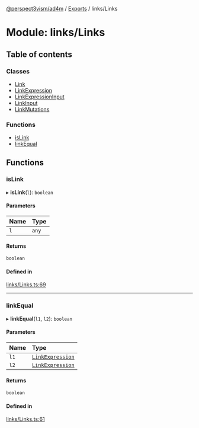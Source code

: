 [@perspect3vism/ad4m](../README.md) / [Exports](../modules.md) / links/Links

# Module: links/Links

## Table of contents

### Classes

- [Link](../classes/links_Links.Link.md)
- [LinkExpression](../classes/links_Links.LinkExpression.md)
- [LinkExpressionInput](../classes/links_Links.LinkExpressionInput.md)
- [LinkInput](../classes/links_Links.LinkInput.md)
- [LinkMutations](../classes/links_Links.LinkMutations.md)

### Functions

- [isLink](links_Links.md#islink)
- [linkEqual](links_Links.md#linkequal)

## Functions

### isLink

▸ **isLink**(`l`): `boolean`

#### Parameters

| Name | Type |
| :------ | :------ |
| `l` | `any` |

#### Returns

`boolean`

#### Defined in

[links/Links.ts:69](https://github.com/perspect3vism/ad4m/blob/2628235/src/links/Links.ts#L69)

___

### linkEqual

▸ **linkEqual**(`l1`, `l2`): `boolean`

#### Parameters

| Name | Type |
| :------ | :------ |
| `l1` | [`LinkExpression`](../classes/links_Links.LinkExpression.md) |
| `l2` | [`LinkExpression`](../classes/links_Links.LinkExpression.md) |

#### Returns

`boolean`

#### Defined in

[links/Links.ts:61](https://github.com/perspect3vism/ad4m/blob/2628235/src/links/Links.ts#L61)
